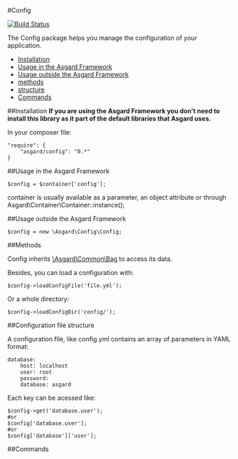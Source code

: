 #Config

[![Build Status](https://travis-ci.org/asgardphp/config.svg?branch=master)](https://travis-ci.org/asgardphp/config)

The Config package helps you manage the configuration of your application.

- [Installation](#installation)
- [Usage in the Asgard Framework](#usage-asgard)
- [Usage outside the Asgard Framework](#usage-outside)
- [methods](#methods)
- [structure](#structure)
- [Commands](#commands)

<a name="installation"></a>
##Installation
**If you are using the Asgard Framework you don't need to install this library as it part of the default libraries that Asgard uses.**

In your composer file:

    "require": {
        "asgard/config": "0.*"
	}

<a name="usage-asgard"></a>
##Usage in the Asgard Framework

	$config = $container['config'];

container is usually available as a parameter, an object attribute or through Asgard\Container\Container::instance();

<a name="usage-outside"></a>
##Usage outside the Asgard Framework

	$config = new \Asgard\Config\Config;

<a name="methods"></a>
##Methods

Config inherits [\Asgard\Common\Bag](docs/bag) to access its data.

Besides, you can load a configuration with:

	$config->loadConfigFile('file.yml');

Or a whole directory:

	$config->loadConfigDir('config/');

<a name="structure"></a>
##Configuration file structure

A configuration file, like config.yml contains an array of parameters in YAML format:

	database:
		host: localhost
		user: root
		password:
		database: asgard

Each key can be acessed like:

	$config->get('database.user');
	#or
	$config['database.user'];
	#or
	$config['database']['user'];

<a name="commands"></a>
##Commands